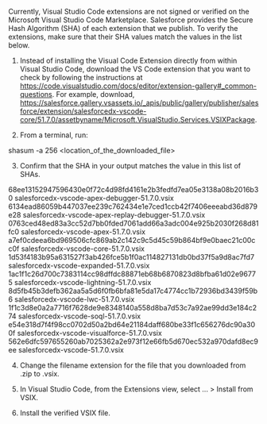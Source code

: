 Currently, Visual Studio Code extensions are not signed or verified on the
Microsoft Visual Studio Code Marketplace. Salesforce provides the Secure Hash
Algorithm (SHA) of each extension that we publish. To verify the extensions,
make sure that their SHA values match the values in the list below.

1. Instead of installing the Visual Code Extension directly from within Visual
   Studio Code, download the VS Code extension that you want to check by
   following the instructions at
   https://code.visualstudio.com/docs/editor/extension-gallery#_common-questions.
   For example, download,
   https://salesforce.gallery.vsassets.io/_apis/public/gallery/publisher/salesforce/extension/salesforcedx-vscode-core/51.7.0/assetbyname/Microsoft.VisualStudio.Services.VSIXPackage.

2. From a terminal, run:

shasum -a 256 <location_of_the_downloaded_file>

3. Confirm that the SHA in your output matches the value in this list of SHAs.

68ee13152947596430e0f72c4d98fd4161e2b3fedfd7ea05e3138a08b2016b30  salesforcedx-vscode-apex-debugger-51.7.0.vsix
6134ead86059b447037ee239c762434e1e7ced1ccb42f7406eeeabd36d879e28  salesforcedx-vscode-apex-replay-debugger-51.7.0.vsix
0763ced48ed83a3cc52d7bb0fded7061add66a3adc004e925b2030f268d81fc0  salesforcedx-vscode-apex-51.7.0.vsix
a7ef0cdeea6bd969506cfc869ab2c142c9c5d45c59b864bf9e0baec21c00cc0f  salesforcedx-vscode-core-51.7.0.vsix
1d53f4183b95a631527f3ab426fce5b1f0ac114827131db0bd37f5a9d8ac7fd7  salesforcedx-vscode-expanded-51.7.0.vsix
1ac1f1c26d700c7383114cc98dffdc88871eb68b6870823d8bfba61d02e96775  salesforcedx-vscode-lightning-51.7.0.vsix
8d5fb45b3defb362aa5a5d6f0fb6bfa81e5da17c4774cc1b72936bd3439f59b6  salesforcedx-vscode-lwc-51.7.0.vsix
1f1c3d8e0a2a7716f7628de9e8348140a558d8ba7d53c7a92ae99dd3e184c274  salesforcedx-vscode-soql-51.7.0.vsix
e54e318d7f4f98cc0702d50a2bd64e21184daff680be33f1c656276dc90a300f  salesforcedx-vscode-visualforce-51.7.0.vsix
562e6dfc597655260ab7025362a2e973f12e66fb5d670ec532a970dafd8ec9ee  salesforcedx-vscode-51.7.0.vsix


4. Change the filename extension for the file that you downloaded from .zip to
.vsix.

5. In Visual Studio Code, from the Extensions view, select ... > Install from
VSIX.

6. Install the verified VSIX file.

